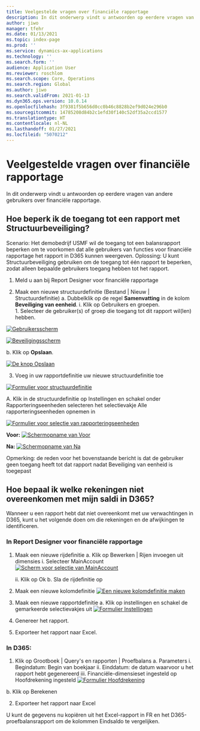 ```yaml
---
title: Veelgestelde vragen over financiële rapportage
description: In dit onderwerp vindt u antwoorden op eerdere vragen van andere gebruikers over financiële rapportage.
author: jiwo
manager: tfehr
ms.date: 01/13/2021
ms.topic: index-page
ms.prod: ''
ms.service: dynamics-ax-applications
ms.technology: ''
ms.search.form: ''
audience: Application User
ms.reviewer: roschlom
ms.search.scope: Core, Operations
ms.search.region: Global
ms.author: jiwo
ms.search.validFrom: 2021-01-13
ms.dyn365.ops.version: 10.0.14
ms.openlocfilehash: 3f9381f5b656d0cc0b46c8828b2ef9d024e296b0
ms.sourcegitcommit: 14785208d84b2c1efd30f140c52df35a2ccd1577
ms.translationtype: HT
ms.contentlocale: nl-NL
ms.lasthandoff: 01/27/2021
ms.locfileid: "5070212"
---
```

# <a name="financial-reporting-faq"></a>Veelgestelde vragen over financiële rapportage 

In dit onderwerp vindt u antwoorden op eerdere vragen van andere gebruikers over financiële rapportage. 


## <a name="how-do-i-restrict-access-to-a-report-using-tree-security"></a>Hoe beperk ik de toegang tot een rapport met Structuurbeveiliging?

Scenario: Het demobedrijf USMF wil de toegang tot een balansrapport beperken om te voorkomen dat alle gebruikers van functies voor financiële rapportage het rapport in D365 kunnen weergeven. Oplossing: U kunt Structuurbeveiliging gebruiken om de toegang tot één rapport te beperken, zodat alleen bepaalde gebruikers toegang hebben tot het rapport. 

1.  Meld u aan bij Report Designer voor financiële rapportage

2.  Maak een nieuwe structuurdefinitie (Bestand | Nieuw | Structuurdefinitie) a.    Dubbelklik op de regel **Samenvatting** in de kolom **Beveiliging van eenheid**.
  i.    Klik op Gebruikers en groepen.  
          1. Selecteer de gebruiker(s) of groep die toegang tot dit rapport wil(len) hebben. 
          
[![Gebruikersscherm](./media/FR-FAQ_users.png)](./media/FR-FAQ_users.png)

[![Beveiligingsscherm](./media/FR-FAQ_security.jpg)](./media/FR-FAQ_security.jpg)

  b.    Klik op **Opslaan**.
  
[![De knop Opslaan](./media/FR-FAQ_save.png)](./media/FR-FAQ_save.png)

3.  Voeg in uw rapportdefinitie uw nieuwe structuurdefinitie toe

[![Formulier voor structuurdefinitie](./media/FR-FAQ_tree-definition.jpg)](./media/FR-FAQ_tree-definition.jpg)

A.  Klik in de structuurdefinitie op Instellingen en schakel onder Rapporteringseenheden selecteren het selectievakje Alle rapporteringseenheden opnemen in

[![Formulier voor selectie van rapporteringseenheden](./media/FR-FAQ_reporting-unit-selection.jpg)](./media/FR-FAQ_reporting-unit-selection.jpg)

**Voor:** [![Schermopname van Voor](./media/FR-FAQ_before.png)](./media/FR-FAQ_before.png)

**Na:** [![Schermopname van Na](./media/FR-FAQ_after.png)](./media/FR-FAQ_after.png)

Opmerking: de reden voor het bovenstaande bericht is dat de gebruiker geen toegang heeft tot dat rapport nadat Beveiliging van eenheid is toegepast



## <a name="how-do-i-determine-which-accounts-do-not-matching-my-balances-in-d365"></a>Hoe bepaal ik welke rekeningen niet overeenkomen met mijn saldi in D365?

Wanneer u een rapport hebt dat niet overeenkomt met uw verwachtingen in D365, kunt u het volgende doen om die rekeningen en de afwijkingen te identificeren. 

### <a name="in-financial-reporter-report-designer"></a>In Report Designer voor financiële rapportage

1.  Maak een nieuwe rijdefinitie a.    Klik op Bewerken | Rijen invoegen uit dimensies i.  Selecteer MainAccount [![Scherm voor selectie van MainAccount](./media/FR-FAQ_selectmain_.png)](./media/FR-FAQ_selectmain_.png)
    
    ii. Klik op Ok b.    Sla de rijdefinitie op

2.  Maak een nieuwe kolomdefinitie     [![Een nieuwe kolomdefinitie maken](./media/FR-FAQ_column.png)](./media/FR-FAQ_column.png)

3.  Maak een nieuwe rapportdefinitie a.    Klik op instellingen en schakel de gemarkeerde selectievakjes uit [![Formulier Instellingen](./media/FR-FAQ_settings.png)](./media/FR-FAQ_settings.png)
   
4.  Genereer het rapport. 

5.  Exporteer het rapport naar Excel.

### <a name="in-d365"></a>In D365: 
1.  Klik op Grootboek | Query's en rapporten | Proefbalans a.    Parameters i.  Begindatum: Begin van boekjaar ii. Einddatum: de datum waarvoor u het rapport hebt gegenereerd iii.    Financiële-dimensieset ingesteld op Hoofdrekening ingesteld [![Formulier Hoofdrekening](./media/FR-FAQ_mainacct.png)](./media/FR-FAQ_mainacct.png)
      
  b.    Klik op Berekenen

2.  Exporteer het rapport naar Excel

U kunt de gegevens nu kopiëren uit het Excel-rapport in FR en het D365-proefbalansrapport om de kolommen Eindsaldo te vergelijken.
